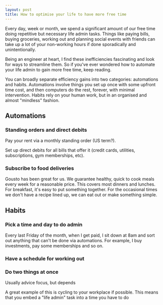 ```yaml
---
layout: post
title: How to optimise your life to have more free time
---
```


Every day, week or month, we spend a significant amount of our free time doing
repetitive but necessary life admin tasks. Things like paying bills, buying
groceries, working out and planning social events with friends can take up a
lot of your non-working hours if done sporadically and unintentionally.

Being an engineer at heart, I find these inefficiencies fascinating and look
for ways to streamline them. So if you've ever wondered how to automate your
life admin to gain more free time, keep reading.

You can broadly separate efficiency gains into two categories: automations and
habits. Automations involve things you set up once with some upfront time cost,
and then computers do the rest, forever, with minimal intervention. Habits rely
on your human work, but in an organised and almost "mindless" fashion.

## Automations

### Standing orders and direct debits

Pay your rent via a monthly standing order (US term?).

Set up direct debits for all bills that offer it (credit cards, utilities,
subscriptions, gym memberships, etc).

### Subscribe to food deliveries

Gousto has been great for us. We guarantee healthy, quick to cook meals every
week for a reasonable price. This covers most dinners and lunches. For
breakfast, it's easy to put something together. For the occasional times we
don't have a recipe lined up, we can eat out or make something simple.

## Habits

### Pick a time and day to do admin

Every last Friday of the month, when I get paid, I sit down at 8am
and sort out anything that can't be done via automations. For example, I buy
investments, pay some memberships and so on.

### Have a schedule for working out

### Do two things at once

Usually advice focus, but depends

A great example of this is cycling to your workplace if possible. This means
that you embed a "life admin" task into a time you have to do
